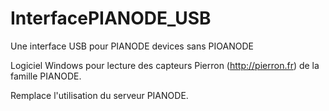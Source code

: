 # InterfacePIANODE_USB
Une interface USB pour PIANODE devices sans PIOANODE

Logiciel Windows pour lecture des capteurs Pierron (http://pierron.fr) de la famille PIANODE.

Remplace l'utilisation du serveur PIANODE.
